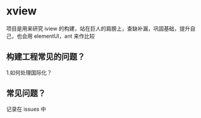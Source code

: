 # xview

项目是用来研究 iview 的构建，站在巨人的肩膀上，查缺补漏，巩固基础，提升自己，也会用 elementUI，ant 来作比较

## 构建工程常见的问题？

1.如何处理国际化？

## 常见问题？

记录在 issues 中
